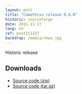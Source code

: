 ```yaml
---
layout: post
title: "CometVisu release 0.6.0"
historic: sourceforge
date: 2011-11-27
lang: en
ref: post111127
backdrop: /media/news.jpg
---
```


Historic release

Downloads
---------

* [Source code (zip)](https://github.com/CometVisu/CometVisu/archive/v0.6.0.zip)
* [Source code (tar.gz)](https://github.com/CometVisu/CometVisu/archive/v0.6.0.tar.gz)